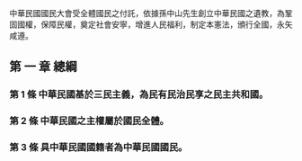 中華民國國民大會受全體國民之付託，依據孫中山先生創立中華民國之遺教，為鞏固國權，保障民權，奠定社會安寧，增進人民福利，制定本憲法，頒行全國，永矢咸遵。

## 第 一 章 總綱

### 第 1 條		中華民國基於三民主義，為民有民治民享之民主共和國。

### 第 2 條		中華民國之主權屬於國民全體。

### 第 3 條		具中華民國國籍者為中華民國國民。